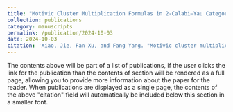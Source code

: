 ```yaml
---
title: "Motivic Cluster Multiplication Formulas in 2-Calabi–Yau Categories"
collection: publications
category: manuscripts
permalink: /publication/2024-10-03
date: 2024-10-03
citation: 'Xiao, Jie, Fan Xu, and Fang Yang. "Motivic cluster multiplication formulas in 2-Calabi–Yau categories." International Mathematics Research Notices 2024.21 (2024): 13785-13807.'
---
```


The contents above will be part of a list of publications, if the user clicks the link for the publication than the contents of section will be rendered as a full page, allowing you to provide more information about the paper for the reader. When publications are displayed as a single page, the contents of the above "citation" field will automatically be included below this section in a smaller font.
